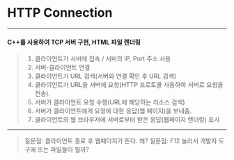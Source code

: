 # HTTP Connection
---
#### C++를 사용하여 TCP 서버 구현, HTML 파일 랜더링

> 1. 클라이언트가 서버에 접속 / 서버의 IP, Port 주소 사용
> 2. 서버-클라이언트 연결
> 3. 클라이언트가 URL 검색(서버와 연결 확인 후 URL 검색)
> 4. 클라이언트가 URL을 서버에 요청(HTTP 프로토콜 사용하여 서버로 요청을 전송).
> 5. 서버가 클라이언트 요청 수행(URL에 해당하는 리소스 검색)
> 6. 서버가 클라이언트에게 요청에 대한 응답(웹 페이지)을 보내줌.
> 7. 클라이언트의 웹 브라우저에 서버로부터 받은 응답(웹페이지 렌더링) 표시
***
> 질문점: 클라이언트 종료 후 웹페이지가 뜬다. 왜?
> 질문점: F12 눌러서 개발자 도구에 뜨는 파일들이 뭘까?
